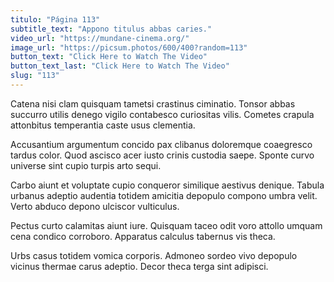 ```yaml
---
titulo: "Página 113"
subtitle_text: "Appono titulus abbas caries."
video_url: "https://mundane-cinema.org/"
image_url: "https://picsum.photos/600/400?random=113"
button_text: "Click Here to Watch The Video"
button_text_last: "Click Here to Watch The Video"
slug: "113"
---
```


Catena nisi clam quisquam tametsi crastinus ciminatio. Tonsor abbas succurro utilis denego vigilo contabesco curiositas vilis. Cometes crapula attonbitus temperantia caste usus clementia.

Accusantium argumentum concido pax clibanus doloremque coaegresco tardus color. Quod ascisco acer iusto crinis custodia saepe. Sponte curvo universe sint cupio turpis arto sequi.

Carbo aiunt et voluptate cupio conqueror similique aestivus denique. Tabula urbanus adeptio audentia totidem amicitia depopulo compono umbra velit. Verto abduco depono ulciscor vulticulus.

Pectus curto calamitas aiunt iure. Quisquam taceo odit voro attollo umquam cena condico corroboro. Apparatus calculus tabernus vis theca.

Urbs casus totidem vomica corporis. Admoneo sordeo vivo depopulo vicinus thermae carus adeptio. Decor theca terga sint adipisci.

